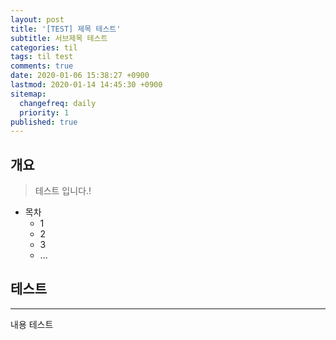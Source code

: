 ```yaml
---
layout: post
title: '[TEST] 제목 테스트'
subtitle: 서브제목 테스트
categories: til
tags: til test
comments: true
date: 2020-01-06 15:38:27 +0900
lastmod: 2020-01-14 14:45:30 +0900
sitemap:
  changefreq: daily
  priority: 1
published: true
---
```


## 개요
> 테스트 입니다.!

- 목차
	- 1 
	- 2
	- 3
	- ...
 

## 테스트
---
내용 테스트
